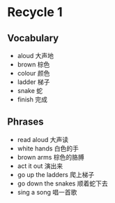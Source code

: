 # Recycle 1

## Vocabulary
* aloud 大声地
* brown 棕色
* colour 颜色
* ladder 梯子
* snake 蛇
* finish 完成

## Phrases
* read aloud 大声读
* white hands 白色的手
* brown arms 棕色的胳膊
* act it out 演出来
* go up the ladders 爬上梯子
* go down the snakes 顺着蛇下去
* sing a song 唱一首歌